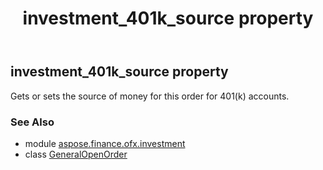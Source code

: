 ﻿---
title: investment_401k_source property
second_title: Aspose.Finance for Python via .NET API References
description: 
type: docs
weight: 60
url: /python-net/aspose.finance.ofx.investment/generalopenorder/investment_401k_source/
is_root: false
---

## investment_401k_source property


Gets or sets the source of money for this order for 401(k) accounts.

### See Also
* module [aspose.finance.ofx.investment](../../)
* class [GeneralOpenOrder](/finance/python-net/aspose.finance.ofx.investment/generalopenorder)
